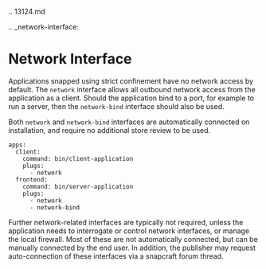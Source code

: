 .. 13124.md

.. _network-interface:

# Network Interface

Applications snapped using strict confinement have no network access by default. The `network` interface allows all outbound network access from the application as a client. Should the application bind to a port, for example to run a server, then the `network-bind` interface should also be used.

Both `network` and `network-bind` interfaces are automatically connected on installation, and require no additional store review to be used.

```
apps:
  client:
    command: bin/client-application
    plugs:
      - network
  frontend:
    command: bin/server-application
    plugs:
      - network
      - network-bind
```

Further network-related interfaces are typically not required, unless the application needs to interrogate or control network interfaces, or manage the local firewall. Most of these are not automatically connected, but can be manually connected by the end user. In addition, the publisher may request auto-connection of these interfaces via a snapcraft forum thread.
